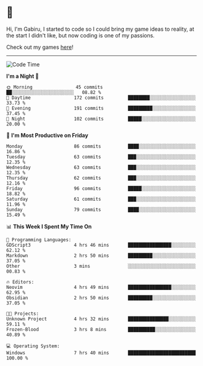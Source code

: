 # 🐀

Hi, I'm Gabiru, I started to code so I could bring my game ideas to reality, at the start I didn't like, but now coding is one of my passions.

Check out my games [here](https://gabiru.art/projetos/)!

---

<!--START_SECTION:waka-->
![Code Time](http://img.shields.io/badge/Code%20Time-287%20hrs%2018%20mins-blue)

**I'm a Night 🦉** 

```text
🌞 Morning                45 commits          ██░░░░░░░░░░░░░░░░░░░░░░░   08.82 % 
🌆 Daytime                172 commits         ████████░░░░░░░░░░░░░░░░░   33.73 % 
🌃 Evening                191 commits         █████████░░░░░░░░░░░░░░░░   37.45 % 
🌙 Night                  102 commits         █████░░░░░░░░░░░░░░░░░░░░   20.00 % 
```
📅 **I'm Most Productive on Friday** 

```text
Monday                   86 commits          ████░░░░░░░░░░░░░░░░░░░░░   16.86 % 
Tuesday                  63 commits          ███░░░░░░░░░░░░░░░░░░░░░░   12.35 % 
Wednesday                63 commits          ███░░░░░░░░░░░░░░░░░░░░░░   12.35 % 
Thursday                 62 commits          ███░░░░░░░░░░░░░░░░░░░░░░   12.16 % 
Friday                   96 commits          █████░░░░░░░░░░░░░░░░░░░░   18.82 % 
Saturday                 61 commits          ███░░░░░░░░░░░░░░░░░░░░░░   11.96 % 
Sunday                   79 commits          ████░░░░░░░░░░░░░░░░░░░░░   15.49 % 
```


📊 **This Week I Spent My Time On** 

```text
💬 Programming Languages: 
GDScript3                4 hrs 46 mins       ████████████████░░░░░░░░░   62.12 % 
Markdown                 2 hrs 50 mins       █████████░░░░░░░░░░░░░░░░   37.05 % 
Other                    3 mins              ░░░░░░░░░░░░░░░░░░░░░░░░░   00.83 % 

🔥 Editors: 
Neovim                   4 hrs 49 mins       ████████████████░░░░░░░░░   62.95 % 
Obsidian                 2 hrs 50 mins       █████████░░░░░░░░░░░░░░░░   37.05 % 

🐱‍💻 Projects: 
Unknown Project          4 hrs 32 mins       ███████████████░░░░░░░░░░   59.11 % 
Frozen-Blood             3 hrs 8 mins        ██████████░░░░░░░░░░░░░░░   40.89 % 

💻 Operating System: 
Windows                  7 hrs 40 mins       █████████████████████████   100.00 % 
```


<!--END_SECTION:waka-->
